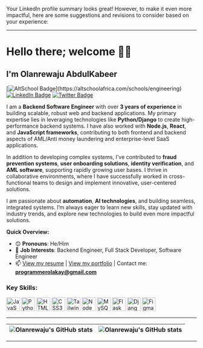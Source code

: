 Your LinkedIn profile summary looks great! However, to make it even more impactful, here are some suggestions and revisions to consider based on your experience:

---

# Hello there; welcome 👋🏾
## I'm Olanrewaju AbdulKabeer

[![AltSchool Badge](https://img.shields.io/badge/-Engineering-6773E5?style=for-the-badge&logo=data:image/png;base64,...)](https://altschoolafrica.com/schools/engineering) [![LinkedIn Badge](https://img.shields.io/badge/?style=for-the-badge&logo=Linkedin&logoColor=white&link=https://www.linkedin.com/in/olanrewaju-abdulkabeer)](https://www.linkedin.com/in/olanrewaju-abdulkabeer) [![Twitter Badge](https://img.shields.io/badge/-@olakayCoder1-1ca0f1?style=for-the-badge&logo=twitter&logoColor=white&link=https://twitter.com/olakayCoder1)](https://twitter.com/olakayCoder1)

I am a **Backend Software Engineer** with over **3 years of experience** in building scalable, robust web and backend applications. My primary expertise lies in leveraging technologies like **Python/Django** to create high-performance backend systems. I have also worked with **Node.js**, **React**, and **JavaScript frameworks**, contributing to both frontend and backend aspects of AML/Anti money laundering and enterprise-level SaaS applications.

In addition to developing complex systems, I've contributed to **fraud prevention systems**, **user onboarding solutions**, **identity verification**, and **AML software**, supporting rapidly growing user bases. I thrive in collaborative environments, where I have successfully worked in cross-functional teams to design and implement innovative, user-centered solutions.

I am passionate about **automation**, **AI technologies**, and building seamless, integrated systems. I’m always eager to learn new skills, stay updated with industry trends, and explore new technologies to build even more impactful solutions.

**Quick Overview:**
- 😊 **Pronouns**: He/Him
- 💼 **Job Interests**: Backend Engineer, Full Stack Developer, Software Engineer
- 📫 [View my resume](https://olanrewajukabiru.vercel.app/resume) | [View my portfolio](https://olanrewajukabiru.vercel.app/) | Contact me: **programmerolakay@gmail.com**

### Key Skills:
<p align="left">
  <img src="https://raw.githubusercontent.com/danielcranney/readme-generator/main/public/icons/skills/javascript-colored.svg" width="36" height="36" alt="JavaScript" />
  <a href="https://www.python.org/" target="_blank" rel="noreferrer"><img src="https://raw.githubusercontent.com/danielcranney/readme-generator/main/public/icons/skills/python-colored.svg" width="36" height="36" alt="Python" /></a>
  <img src="https://raw.githubusercontent.com/danielcranney/readme-generator/main/public/icons/skills/html5-colored.svg" width="36" height="36" alt="HTML5" />
  <img src="https://raw.githubusercontent.com/danielcranney/readme-generator/main/public/icons/skills/css3-colored.svg" width="36" height="36" alt="CSS3" />
  <a href="https://tailwindcss.com/" target="_blank" rel="noreferrer"><img src="https://raw.githubusercontent.com/danielcranney/readme-generator/main/public/icons/skills/tailwindcss-colored.svg" width="36" height="36" alt="TailwindCSS" /></a>
  <img src="https://raw.githubusercontent.com/danielcranney/readme-generator/main/public/icons/skills/nodejs-colored.svg" width="36" height="36" alt="NodeJS" />
  <a href="https://www.mysql.com/" target="_blank" rel="noreferrer"><img src="https://raw.githubusercontent.com/danielcranney/readme-generator/main/public/icons/skills/mysql-colored.svg" width="36" height="36" alt="MySQL" /></a>
  <a href="https://flask.palletsprojects.com/en/2.0.x/" target="_blank" rel="noreferrer"><img src="https://raw.githubusercontent.com/danielcranney/readme-generator/main/public/icons/skills/flask-colored.svg" width="36" height="36" alt="Flask" /></a>
  <img src="https://raw.githubusercontent.com/danielcranney/readme-generator/main/public/icons/skills/django-colored.svg" width="36" height="36" alt="Django" />
  <img src="https://raw.githubusercontent.com/danielcranney/readme-generator/main/public/icons/skills/figma-colored.svg" width="36" height="36" alt="Figma" />
</p>

---

| <img align="center" src="https://github-readme-stats.vercel.app/api?username=olakayCoder1&show_icons=true&include_all_commits=true&hide_border=true" alt="Olanrewaju's GitHub stats" /> | <img align="center" src="https://github-readme-stats.vercel.app/api/top-langs/?username=olakayCoder1&langs_count=8&layout=compact&hide_border=true" alt="Olanrewaju's GitHub stats" /> |
| ------------- | ------------- |

---

